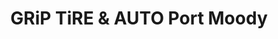 ---
title: "GRiP TiRE & AUTO Port Moody"
url: /port-moody/grip-tire-und-auto-port-moody/
shop: Autowerkstatt
---